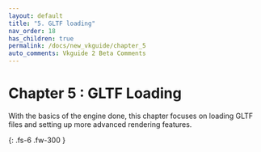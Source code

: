 ```yaml
---
layout: default
title: "5. GLTF loading"
nav_order: 18
has_children: true
permalink: /docs/new_vkguide/chapter_5
auto_comments: Vkguide 2 Beta Comments
---
```

# Chapter 5 : GLTF Loading

With the basics of the engine done, this chapter focuses on loading GLTF files and setting up more advanced rendering features.

{: .fs-6 .fw-300 }

